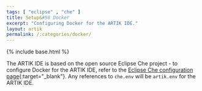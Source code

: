 ```yaml
---
tags: [ "eclipse" , "che" ]
title: Setup&#58 Docker
excerpt: "Configuring Docker for the ARTIK IDE."
layout: artik
permalink: /:categories/docker/
---
```

{% include base.html %}

The ARTIK IDE is based on the open source Eclipse Che project - to configure Docker for the ARTIK IDE, refer to the [Eclipse Che configuration page]({{base}}{{site.links["setup-configuration"]}}#docker){:target="_blank"}. Any references to `che.env` will be `artik.env` for the ARTIK IDE.
